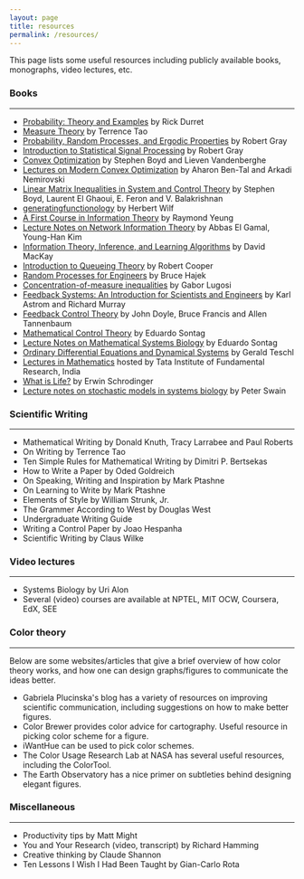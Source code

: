 ```yaml
---
layout: page
title: resources
permalink: /resources/
---
```

This page lists some useful resources including publicly available books, monographs, video lectures, etc. 

### Books
---
- [Probability: Theory and Examples](https://services.math.duke.edu/~rtd/PTE/pte.html) by Rick Durret
- [Measure Theory](https://terrytao.files.wordpress.com/2012/12/gsm-126-tao5-measure-book.pdf) by Terrence Tao
- [Probability, Random Processes, and Ergodic Properties](https://ee.stanford.edu/~gray/arp.html) by Robert Gray
- [Introduction to Statistical Signal Processing](https://ee.stanford.edu/~gray/sp.html) by Robert Gray
- [Convex Optimization](https://web.stanford.edu/~boyd/cvxbook/) by Stephen Boyd and Lieven Vandenberghe
- [Lectures on Modern Convex Optimization](https://www2.isye.gatech.edu/~nemirovs/LMCOBookSIAM.pdf) by Aharon Ben-Tal and Arkadi Nemirovski
- [Linear Matrix Inequalities in System and Control Theory](https://stanford.edu/~boyd/lmibook/) by Stephen Boyd, Laurent El Ghaoui, E. Feron and V. Balakrishnan
- [generatingfunctionology](https://www2.math.upenn.edu/~wilf/DownldGF.html) by Herbert Wilf
- [A First Course in Information Theory](http://iest2.ie.cuhk.edu.hk/~whyeung/book/) by Raymond Yeung
- [Lecture Notes on Network Information Theory](https://arxiv.org/abs/1001.3404) by Abbas El Gamal, Young-Han Kim
- [Information Theory, Inference, and Learning Algorithms](http://www.inference.org.uk/mackay/itila/) by David MacKay
- [Introduction to Queueing Theory](https://www.cse.fau.edu/~bob/publications/IntroToQueueingTheory_Cooper.pdf) by Robert Cooper
- [Random Processes for Engineers](http://hajek.ece.illinois.edu/ECE534Notes.html) by Bruce Hajek
- [Concentration-of-measure inequalities](http://www.econ.upf.edu/~lugosi/anu.pdf) by Gabor Lugosi
- [Feedback Systems: An Introduction for Scientists and Engineers](http://www.cds.caltech.edu/~murray/amwiki/Main_Page) by Karl Astrom and Richard Murray
- [Feedback Control Theory](https://www.control.utoronto.ca/people/profs/francis/dft.html) by John Doyle, Bruce Francis and Allen Tannenbaum
- [Mathematical Control Theory](http://www.sontaglab.org/FTPDIR/sontag_mathematical_control_theory_springer98.pdf) by Eduardo Sontag
- [Lecture Notes on Mathematical Systems Biology](https://drive.google.com/open?id=1lIRqaCPeXMVZGoY-44bBsvtnsHtlRfIO) by Eduardo Sontag
- [Ordinary Differential Equations and Dynamical Systems](https://www.mat.univie.ac.at/~gerald/ftp/book-ode/) by Gerald Teschl
- [Lectures in Mathematics](http://www.math.tifr.res.in/~publ/ln/index.html) hosted by Tata Institute of Fundamental Research, India
- [What is Life?](http://www.whatislife.ie/downloads/What-is-Life.pdf) by Erwin Schrodinger
- [Lecture notes on stochastic models in systems biology](https://arxiv.org/abs/1607.07806) by Peter Swain

### Scientific Writing
---
- Mathematical Writing by Donald Knuth, Tracy Larrabee and Paul Roberts
- On Writing by Terrence Tao
- Ten Simple Rules for Mathematical Writing by Dimitri P. Bertsekas
- How to Write a Paper by Oded Goldreich
- On Speaking, Writing and Inspiration by Mark Ptashne
- On Learning to Write by Mark Ptashne
- Elements of Style by William Strunk, Jr.
- The Grammer According to West by Douglas West
- Undergraduate Writing Guide
- Writing a Control Paper by Joao Hespanha
- Scientific Writing by Claus Wilke

### Video lectures
---
- Systems Biology by Uri Alon
- Several (video) courses are available at NPTEL, MIT OCW, Coursera, EdX, SEE


### Color theory
---
Below are some websites/articles that give a brief overview of how color theory works, and how one can design graphs/figures to communicate the ideas better.

- Gabriela Plucinska's blog has a variety of resources on improving scientific communication, including suggestions on how to make better figures.
- Color Brewer provides color advice for cartography. Useful resource in picking color scheme for a figure.
- iWantHue can be used to pick color schemes.
- The Color Usage Research Lab at NASA has several useful resources, including the ColorTool.
- The Earth Observatory has a nice primer on  subtleties behind designing elegant figures.

### Miscellaneous
---
- Productivity tips by Matt Might
- You and Your Research (video, transcript) by Richard Hamming
- Creative thinking by Claude Shannon
- Ten Lessons I Wish I Had Been Taught by Gian-Carlo Rota


